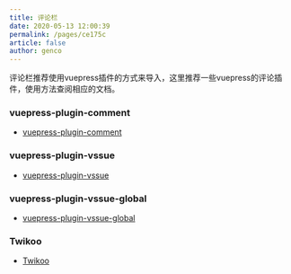```yaml
---
title: 评论栏
date: 2020-05-13 12:00:39
permalink: /pages/ce175c
article: false
author: genco
---
```


评论栏推荐使用vuepress插件的方式来导入，这里推荐一些vuepress的评论插件，使用方法查阅相应的文档。

### vuepress-plugin-comment
 * [vuepress-plugin-comment](https://github.com/dongyuanxin/vuepress-plugin-comment)


### vuepress-plugin-vssue
 * [vuepress-plugin-vssue](https://vssue.js.org/)

### vuepress-plugin-vssue-global
 * [vuepress-plugin-vssue-global](https://github.com/u2sb/vuepress-plugin-vssue-global)


### Twikoo
 * [Twikoo](https://github.com/imaegoo/twikoo)
